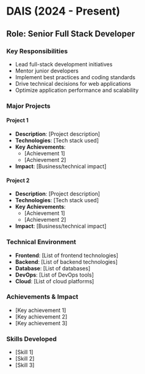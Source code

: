 # DAIS (2024 - Present)

## Role: Senior Full Stack Developer

### Key Responsibilities
- Lead full-stack development initiatives
- Mentor junior developers
- Implement best practices and coding standards
- Drive technical decisions for web applications
- Optimize application performance and scalability

### Major Projects
#### Project 1
- **Description**: [Project description]
- **Technologies**: [Tech stack used]
- **Key Achievements**:
  - [Achievement 1]
  - [Achievement 2]
- **Impact**: [Business/technical impact]

#### Project 2
- **Description**: [Project description]
- **Technologies**: [Tech stack used]
- **Key Achievements**:
  - [Achievement 1]
  - [Achievement 2]
- **Impact**: [Business/technical impact]

### Technical Environment
- **Frontend**: [List of frontend technologies]
- **Backend**: [List of backend technologies]
- **Database**: [List of databases]
- **DevOps**: [List of DevOps tools]
- **Cloud**: [List of cloud platforms]

### Achievements & Impact
- [Key achievement 1]
- [Key achievement 2]
- [Key achievement 3]

### Skills Developed
- [Skill 1]
- [Skill 2]
- [Skill 3]
